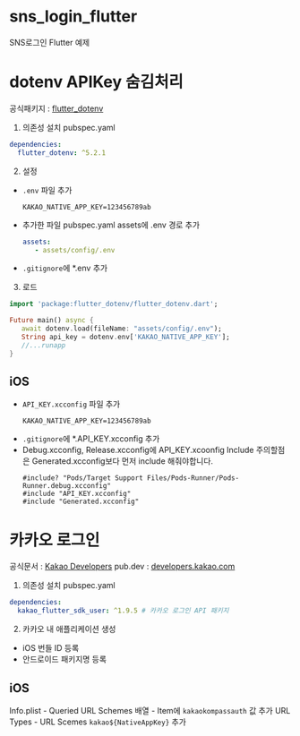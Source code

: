 # sns_login_flutter

SNS로그인 Flutter 예제

# dotenv APIKey 숨김처리
공식패키지 : [flutter_dotenv](https://pub.dev/packages/flutter_dotenv)

1. 의존성 설치
   pubspec.yaml

```yaml
dependencies:
  flutter_dotenv: ^5.2.1
```
2. 설정
- `.env` 파일 추가
   ```
  KAKAO_NATIVE_APP_KEY=123456789ab
  ```

- 추가한 파일 pubspec.yaml assets에 .env 경로 추가
   ```yaml
   assets:
      - assets/config/.env
   ```

- `.gitignore`에 *.env 추가

3. 로드

```dart
import 'package:flutter_dotenv/flutter_dotenv.dart';

Future main() async {
   await dotenv.load(fileName: "assets/config/.env");
   String api_key = dotenv.env['KAKAO_NATIVE_APP_KEY'];
   //...runapp
}
```
## iOS
- `API_KEY.xcconfig` 파일 추가
   ```
  KAKAO_NATIVE_APP_KEY=123456789ab
  ```
- `.gitignore`에 *.API_KEY.xcconfig 추가
- Debug.xcconfig, Release.xcconfig에 API_KEY.xcoonfig Include 
  주의할점은 Generated.xcconfig보다 먼저 include 해줘야합니다.
   ```
  #include? "Pods/Target Support Files/Pods-Runner/Pods-Runner.debug.xcconfig"
   #include "API_KEY.xcconfig"
   #include "Generated.xcconfig"
  ```




# 카카오 로그인 

공식문서 : [Kakao Developers](https://developers.kakao.com/docs/latest/ko/kakaologin/flutter#set-custom-url-scheme)
pub.dev : [developers.kakao.com](https://pub.dev/publishers/developers.kakao.com/packages)

1. 의존성 설치
pubspec.yaml

```yaml
dependencies:
  kakao_flutter_sdk_user: ^1.9.5 # 카카오 로그인 API 패키지
```

2. 카카오 내 애플리케이션 생성

- iOS 번들 ID 등록
- 안드로이드 패키지명 등록


## iOS
Info.plist - Queried URL Schemes 배열 - Item에 `kakaokompassauth` 값 추가
URL Types - URL Scemes `kakao${NativeAppKey}` 추가

